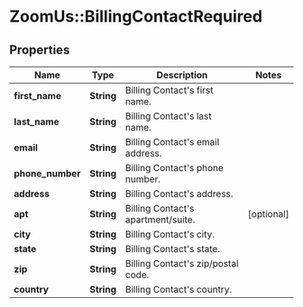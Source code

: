 # ZoomUs::BillingContactRequired

## Properties
Name | Type | Description | Notes
------------ | ------------- | ------------- | -------------
**first_name** | **String** | Billing Contact&#39;s first name. | 
**last_name** | **String** | Billing Contact&#39;s last name. | 
**email** | **String** | Billing Contact&#39;s email address. | 
**phone_number** | **String** | Billing Contact&#39;s phone number. | 
**address** | **String** | Billing Contact&#39;s address. | 
**apt** | **String** | Billing Contact&#39;s apartment/suite. | [optional] 
**city** | **String** | Billing Contact&#39;s city. | 
**state** | **String** | Billing Contact&#39;s state. | 
**zip** | **String** | Billing Contact&#39;s zip/postal code. | 
**country** | **String** | Billing Contact&#39;s country. | 


